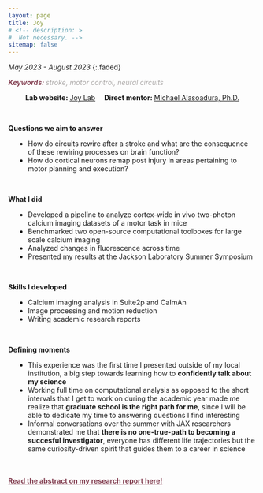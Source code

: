 ```yaml
---
layout: page
title: Joy
# <!-- description: >
#  Not necessary. -->
sitemap: false
---
```


<em>May 2023 - August 2023</em>
{:.faded}

<span style="color:#833F51; font-style:italic; font-weight:700">Keywords: </span>
<span style="color:#AAA7A6; font-style:italic;">stroke, motor control, neural circuits</span>

<p style="text-align:center;"><strong>Lab website: </strong><a href="https://www.jax.org/research-and-faculty/research-labs/the-joy-lab" target="_blank" rel="noopener noreferrer">Joy Lab</a> &emsp;<strong>Direct mentor: </strong><a href="https://www.jax.org/people/michael-alasoadura" target="_blank" rel="noopener noreferrer">Michael Alasoadura, Ph.D. </a></p>
<br>

<strong>Questions we aim to answer</strong>
<ul style="padding-left:40px">
<li>How do circuits rewire after a stroke and what are the consequence of these rewiring processes on brain function?</li>
<li>How do cortical neurons remap post injury in areas pertaining to motor planning and execution?</li>
</ul>
<br>


<strong>What I did</strong>
<ul style="padding-left:40px">
<li>Developed a pipeline to analyze cortex-wide in vivo two-photon calcium imaging datasets of a motor task in mice</li>
<li>Benchmarked two open-source computational toolboxes for large scale calcium imaging</li>
<li>Analyzed changes in fluorescence across time</li>
<li>Presented my results at the Jackson Laboratory Summer Symposium</li>
</ul>
<br>


<strong>Skills I developed</strong>
<ul style="padding-left:40px">
<li>Calcium imaging analysis in Suite2p and CaImAn</li>
<li>Image processing and motion reduction</li>
<li>Writing academic research reports</li>
</ul>
<br>


<strong>Defining moments</strong>
<ul style="padding-left:40px">
<li>This experience was the first time I presented outside of my local institution, a big step towards learning how to <strong>confidently talk about my science</strong></li>
<li>Working full time on computational analysis as opposed to the short intervals that I get to work on during the academic year made me realize that <strong>graduate school is the right path for me</strong>, since I will be able to dedicate my time to answering questions I find interesting </li>
<li>Informal conversations over the summer with JAX researchers demonstrated me that <strong>there is no one-true-path to becoming a succesful investigator</strong>, everyone has different life trajectories but the same curiosity-driven spirit that guides them to a career in science </li>
</ul>

<br><br>
<a href="https://mouseion.jax.org/strp/2764/" style='color:#833F51; font-weight:bold;'>Read the abstract on my research report here!</a>